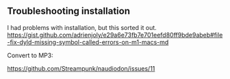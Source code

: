 ## Troubleshooting installation

I had problems with installation, but this sorted it out.
https://gist.github.com/adrienjoly/e29a6e73fb7e701eefd80ff9bde9abeb#file-fix-dyld-missing-symbol-called-errors-on-m1-macs-md

Convert to MP3:

https://github.com/Streampunk/naudiodon/issues/11


